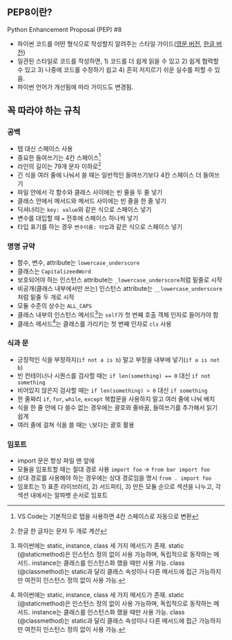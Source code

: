 ## PEP8이란?
Python Enhancement Proposal (PEP) #8
- 파이썬 코드를 어떤 형식으로 작성할지 알려주는 스타일 가이드([영문 버전](https://peps.python.org/pep-0008/), [한글 버전](https://wikidocs.net/7896))
- 일관된 스타일로 코드를 작성하면, 1) 코드를 더 쉽게 읽을 수 있고 2) 쉽게 협력할 수 있고 3) 나중에 코드를 수정하기 쉽고 4) 흔히 저지르기 쉬운 실수를 피할 수 있음.
- 파이썬 언어가 개선됨에 따라 가이드도 변경됨.

## 꼭 따라야 하는 규칙
### 공백
- 탭 대신 스페이스 사용
- 중요한 들여쓰기는 4칸 스페이스[^1]
- 라인의 길이는 79개 문자 이하로[^2]
- 긴 식을 여러 줄에 나눠서 쓸 때는 일반적인 들여쓰기보다 4칸 스페이스 더 들여쓰기
- 파일 안에서 각 함수와 클래스 사이에는 빈 줄을 두 줄 넣기
- 클래스 안에서 메서드와 메서드 사이에는 빈 줄을 한 줄 넣기
- 딕셔너리는 `key: value`와 같은 식으로 스페이스 넣기
- 변수를 대입할 때 `=` 전후에 스페이스 하나씩 넣기
- 타입 표기를 하는 경우 `변수이름: 타입`과 같은 식으로 스페이스 넣기


### 명명 규약
- 함수, 변수, attribute는 `lowercase_underscore`
- 클래스는 `CapitalizeedWord`
- 보호되어야 하는 인스턴스 attribute는 `_lowercase_underscore`처럼 밑줄로 시작
- 비공개(클래스 내부에서만 쓰는) 인스턴스 attribute는 `__lowercase_underscore`처럼 밑줄 두 개로 시작
- 모듈 수준의 상수는 `ALL_CAPS`
- 클래스 내부의 인스턴스 메서드[^3]는 `self`가 첫 번째 호출 객체 인자로 들어가야 함
- 클래스 메서드[^3]는 클래스를 가리키는 첫 번째 인자로 `cls` 사용


### 식과 문
- 긍정적인 식을 부정하지(`if not a is b`) 말고 부정을 내부에 넣기(`if a is not b`)
- 빈 컨테이너나 시퀀스를 검사할 때는 `if len(something) == 0` 대신 `if not something`
- 비어있지 않은지 검사할 때는 `if len(something) > 0` 대신 `if something`
- 한 줄짜리 `if`, `for`, `while`, `except` 복합문을 사용하지 말고 여러 줄에 나눠 배치
- 식을 한 줄 안에 다 쓸수 없는 경우에는 괄호와 줄바꿈, 들여쓰기를 추가해서 읽기 쉽게
- 여러 줄에 걸쳐 식을 쓸 때는 `\`보다는 괄호 활용


### 임포트
- import 문은 항상 파일 맨 앞에
- 모듈을 임포트할 때는 절대 경로 사용 `import foo` -> `from bar import foo`
- 상대 경로를 사용해야 하는 경우에는 상대 경로임을 명시 `from . import foo`
- 임포트는 1) 표준 라이브러리, 2) 서드파티, 3) 만든 모듈 순으로 섹션을 나누고, 각 섹션 내에서는 알파벳 순서로 임포트

[^1]: VS Code는 기본적으로 탭을 사용하면 4칸 스페이스로 자동으로 변환
[^2]: 한글 한 글자는 문자 두 개로 계산
[^3]: 파이썬에는 static, instance, class 세 가지 메서드가 존재. static (@staticmethod)은 인스턴스 정의 없이 사용 가능하며, 독립적으로 동작하는 메서드. instance는 클래스를 인스턴스화 했을 때만 사용 가능. class (@classmethod)는 static과 달리 클래스 속성이나 다른 메서드에 접근 가능하지만 여전히 인스턴스 정의 없이 사용 가능.
